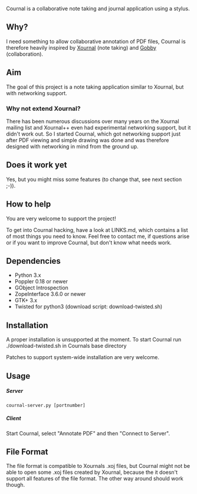 Cournal is a collaborative note taking and journal application using a stylus.

## Why? ##

I need something to allow collaborative annotation of PDF files, Cournal is
therefore heavily inspired by [Xournal](http://xournal.sf.net/) (note taking)
and [Gobby](http://gobby.0x539.de/) (collaboration).

## Aim ##

The goal of this project is a note taking application similar
to Xournal, but with networking support.

### Why not extend Xournal? ###

There has been numerous discussions over many years on the Xournal mailing list
and Xournal++ even had experimental networking support, but it didn't work out.
So I started Cournal, which got networking support just after PDF viewing and
simple drawing was done and was therefore designed with
networking in mind from the ground up.

## Does it work yet ##

Yes, but you might miss some features (to change that, see next section ;-)). 

## How to help ##

You are very welcome to support the project!

To get into Cournal hacking, have a look at LINKS.md, which contains a list of
most things you need to know.
Feel free to contact me, if questions arise or if you want to improve Cournal,
but don't know what needs work.

## Dependencies ##

 * Python 3.x
 * Poppler 0.18 or newer
 * GObject Introspection
 * ZopeInterface 3.6.0 or newer
 * GTK+ 3.x
 * Twisted for python3 (download script: download-twisted.sh)

## Installation ##

A proper installation is unsupported at the moment. To start Cournal run
    ./download-twisted.sh
in Cournals base directory

Patches to support system-wide installation are very welcome.

## Usage ##

##### Server ######

    cournal-server.py [portnumber]

##### Client ######
    
Start Cournal, select "Annotate PDF" and then "Connect to Server".

## File Format ##

The file format is compatible to Xournals .xoj files, but Cournal might not be
able to open some .xoj files created by Xournal, because the it doesn't support
all features of the file format. The other way around should work though.

